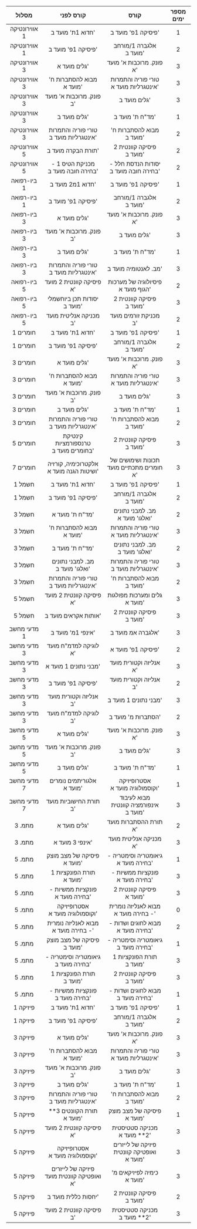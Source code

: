 |     מסלול     |                 קורס לפני                  |                    קורס                    |  מספר ימים  |
|:-------------:|:------------------------------------------:|:------------------------------------------:|:-----------:|
| אווירונטיקה 1 |              חדוא 1ת' מועד ב'              |             פיסיקה 1פ' מועד ב'             |      1      |
| אווירונטיקה 1 |             פיסיקה 1פ' מועד ב'             |           אלגברה 1/מורחב מועד ב'           |      2      |
| אווירונטיקה 3 |                גלים מועד א'                |          פונק. מרוכבות א' מועד א'          |      3      |
| אווירונטיקה 3 |          מבוא להסתברות ח' מועד א'          |   טורי פוריה והתמרות אינטגרליות מועד א'    |      3      |
| אווירונטיקה 3 |          פונק. מרוכבות א' מועד ב'          |                גלים מועד ב'                |      3      |
| אווירונטיקה 3 |                גלים מועד ב'                |              מד"ח ת' מועד ב'               |      1      |
| אווירונטיקה 3 |   טורי פוריה והתמרות אינטגרליות מועד ב'    |          מבוא להסתברות ח' מועד ב'          |      2      |
| אווירונטיקה 5 |             תורת הבקרה מועד ב'             |          פיסיקה קוונטית 2 מועד ב'          |      2      |
| אווירונטיקה 5 |     מכניקת הטיס 1 - בחירה חובה מועד ב'     |   יסודות הנדסת חלל - בחירה חובה מועד ב'    |      2      |
|  ביו-רפואה 1  |              חדוא 1מ2 מועד ב'              |             פיסיקה 1פ' מועד ב'             |      1      |
|  ביו-רפואה 1  |             פיסיקה 1פ' מועד ב'             |           אלגברה 1/מורחב מועד ב'           |      2      |
|  ביו-רפואה 3  |                גלים מועד א'                |          פונק. מרוכבות א' מועד א'          |      3      |
|  ביו-רפואה 3  |          פונק. מרוכבות א' מועד ב'          |                גלים מועד ב'                |      3      |
|  ביו-רפואה 3  |                גלים מועד ב'                |              מד"ח ת' מועד ב'               |      1      |
|  ביו-רפואה 3  |   טורי פוריה והתמרות אינטגרליות מועד ב'    |            מב. לאנטומיה מועד ב'            |      3      |
|  ביו-רפואה 5  |          פיסיקה קוונטית 2 מועד א'          |     פיסיולוגיה של מערכות הגוף מועד א'      |      2      |
|  ביו-רפואה 5  |        יסודות תכן ביוחשמלי מועד ב'         |          פיסיקה קוונטית 2 מועד ב'          |      3      |
|  ביו-רפואה 5  |           מכניקה אנליטית מועד ב'           |           מכניקת זורמים מועד ב'            |      2      |
|   חומרים 1    |              חדוא 1ת' מועד ב'              |             פיסיקה 1פ' מועד ב'             |      1      |
|   חומרים 1    |             פיסיקה 1פ' מועד ב'             |           אלגברה 1/מורחב מועד ב'           |      2      |
|   חומרים 3    |                גלים מועד א'                |          פונק. מרוכבות א' מועד א'          |      3      |
|   חומרים 3    |          מבוא להסתברות ח' מועד א'          |   טורי פוריה והתמרות אינטגרליות מועד א'    |      3      |
|   חומרים 3    |          פונק. מרוכבות א' מועד ב'          |                גלים מועד ב'                |      3      |
|   חומרים 3    |                גלים מועד ב'                |              מד"ח ת' מועד ב'               |      1      |
|   חומרים 3    |   טורי פוריה והתמרות אינטגרליות מועד ב'    |          מבוא להסתברות ח' מועד ב'          |      2      |
|   חומרים 5    |    קינטיקת טרנספורמציות בחומרים מועד ב'    |          פיסיקה קוונטית 2 מועד ב'          |      3      |
|   חומרים 7    |  אלקטרוכימיה, קורזיה ושיטות הגנה מועד א'   | תכונות ושימושים של חומרים מתכתיים  מועד א' |      3      |
|    חשמל 1     |              חדוא 1ת' מועד ב'              |             פיסיקה 1פ' מועד ב'             |      1      |
|    חשמל 1     |             פיסיקה 1פ' מועד ב'             |           אלגברה 1/מורחב מועד ב'           |      2      |
|    חשמל 3     |              מד"ח ת' מועד א'               |      מב. למבני נתונים ואלגו' מועד א'       |      2      |
|    חשמל 3     |          מבוא להסתברות ח' מועד א'          |   טורי פוריה והתמרות אינטגרליות מועד א'    |      3      |
|    חשמל 3     |              מד"ח ת' מועד ב'               |      מב. למבני נתונים ואלגו' מועד ב'       |      2      |
|    חשמל 3     |      מב. למבני נתונים ואלגו' מועד ב'       |   טורי פוריה והתמרות אינטגרליות מועד ב'    |      3      |
|    חשמל 3     |   טורי פוריה והתמרות אינטגרליות מועד ב'    |          מבוא להסתברות ח' מועד ב'          |      2      |
|    חשמל 5     |          פיסיקה קוונטית 2 מועד א'          |        גלים ומערכות מפולגות מועד א'        |      3      |
|    חשמל 5     |            אותות אקראים מועד ב'            |          פיסיקה קוונטית 2 מועד ב'          |      3      |
|  מדעי מחשב 1  |             אינפי 1מ' מועד ב'              |             אלגברה אמ מועד ב'              |      3      |
|  מדעי מחשב 3  |           לוגיקה למדמ"ח מועד א'            |             פיסיקה 1פ' מועד א'             |      2      |
|  מדעי מחשב 3  |           מבני נתונים 1 מועד א'            |           אנליזה וקטורית מועד א'           |      3      |
|  מדעי מחשב 3  |             פיסיקה 1פ' מועד ב'             |           אנליזה וקטורית מועד ב'           |      2      |
|  מדעי מחשב 3  |           אנליזה וקטורית מועד ב'           |           מבני נתונים 1 מועד ב'            |      3      |
|  מדעי מחשב 3  |           לוגיקה למדמ"ח מועד ב'            |             הסתברות מ' מועד ב'             |      2      |
|  מדעי מחשב 5  |                גלים מועד א'                |          פונק. מרוכבות א' מועד א'          |      3      |
|  מדעי מחשב 5  |          פונק. מרוכבות א' מועד ב'          |                גלים מועד ב'                |      3      |
|  מדעי מחשב 5  |                גלים מועד ב'                |              מד"ח ת' מועד ב'               |      1      |
|  מדעי מחשב 7  |         אלגוריתמים נומרים מועד א'          |      אסטרופיזיקה וקוסמולוגיה מועד א'       |      1      |
|  מדעי מחשב 7  |           תורת החישוביות מועד ב'           |   מבוא לעיבוד אינפורמציה קוונטית מועד ב'   |      3      |
|    מתמ. 3     |                גלים מועד א'                |           תורת ההסתברות מועד א'            |      2      |
|    מתמ. 3     |              אינפי 3 מועד א'               |           מכניקה אנליטית מועד א'           |      3      |
|    מתמ. 5     |         פיסיקה של מצב מוצק מועד א'         |     גיאומטריה וסימטריה - בחירה מועד א'     |      1      |
|    מתמ. 5     |          תורת הפונקציות 1 מועד א'          |      פונקציות ממשיות - בחירה מועד א'       |      3      |
|    מתמ. 5     |      פונקציות ממשיות - בחירה מועד א'       |          פיסיקה קוונטית 2 מועד א'          |      3      |
|    מתמ. 5     |      אסטרופיזיקה וקוסמולוגיה מועד א'       |    מבוא לאנליזה נומרית - בחירה מועד א'     |      0      |
|    מתמ. 5     |    מבוא לאנליזה נומרית - בחירה מועד א'     |     מבוא לחוגים ושדות - בחירה מועד א'      |      2      |
|    מתמ. 5     |         פיסיקה של מצב מוצק מועד ב'         |     גיאומטריה וסימטריה - בחירה מועד ב'     |      1      |
|    מתמ. 5     |     גיאומטריה וסימטריה - בחירה מועד ב'     |          תורת הפונקציות 1 מועד ב'          |      3      |
|    מתמ. 5     |          תורת הפונקציות 1 מועד ב'          |          פיסיקה קוונטית 2 מועד ב'          |      3      |
|    מתמ. 5     |      פונקציות ממשיות - בחירה מועד ב'       |     מבוא לחוגים ושדות - בחירה מועד ב'      |      1      |
|   פיזיקה 1    |              חדוא 1ת' מועד ב'              |             פיסיקה 1פ' מועד ב'             |      1      |
|   פיזיקה 1    |             פיסיקה 1פ' מועד ב'             |           אלגברה 1/מורחב מועד ב'           |      2      |
|   פיזיקה 3    |                גלים מועד א'                |          פונק. מרוכבות א' מועד א'          |      3      |
|   פיזיקה 3    |          מבוא להסתברות ח' מועד א'          |   טורי פוריה והתמרות אינטגרליות מועד א'    |      3      |
|   פיזיקה 3    |          פונק. מרוכבות א' מועד ב'          |                גלים מועד ב'                |      3      |
|   פיזיקה 3    |                גלים מועד ב'                |              מד"ח ת' מועד ב'               |      1      |
|   פיזיקה 3    |   טורי פוריה והתמרות אינטגרליות מועד ב'    |          מבוא להסתברות ח' מועד ב'          |      2      |
|   פיזיקה 5    |         תורת הקוונטים 3** מועד א'          |         פיסיקה של מצב מוצק מועד א'         |      1      |
|   פיזיקה 5    |          פיסיקה קוונטית 2 מועד א'          |        מכניקה סטטיסטית 2** מועד א'         |      3      |
|   פיזיקה 5    |      אסטרופיזיקה וקוסמולוגיה מועד א'       | פיזיקה של לייזרים ואופטיקה קוונטית מועד א' |      3      |
|   פיזיקה 5    | פיזיקה של לייזרים ואופטיקה קוונטית מועד א' |         כימיה לפיזיקאים מ' מועד א'         |      3      |
|   פיזיקה 5    |            יחסות כללית מועד ב'             |          פיסיקה קוונטית 2 מועד ב'          |      2      |
|   פיזיקה 5    |          פיסיקה קוונטית 2 מועד ב'          |        מכניקה סטטיסטית 2** מועד ב'         |      3      |